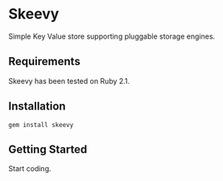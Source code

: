 Skeevy
==============

Simple Key Value store supporting pluggable storage engines.

Requirements
-----------------

Skeevy has been tested on Ruby 2.1.

Installation
-----------------

    gem install skeevy


Getting Started
-----------------

Start coding.

